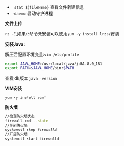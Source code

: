 - ` stat ${fileName}` 查看文件新建信息
- `-daemon`启动守护进程

**文件上传**

`rz -E`,如果rz命令未安装可以使用`yum -y install lrzsz`安装

**安装Java:**

解压后配置环境变量:`vim /etc/profile`

```bash
export JAVA_HOME=/usr/local/java/jdk1.8.0_181
export PATH=$JAVA_HOME/bin:$PATH
```

查看jdk版本 `java -version`

**VIM安装**

`yum -y install vim*`

**防火墙**

```bash
//检查防火墙状态
firewall-cmd --state
//关闭防火墙
systemctl stop firewalld
//开启防火墙
systemctl start firewalld
```


